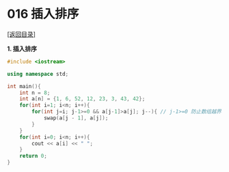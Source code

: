 # 016 插入排序
 [[返回目录]](./README.md)  

**1. 插入排序**
```c++
#include <iostream>

using namespace std;

int main(){
	int n = 8;
	int a[n] = {1, 6, 52, 12, 23, 3, 43, 42};
	for(int i=1; i<n; i++){
		for(int j=i; j-1>=0 && a[j-1]>a[j]; j--){ // j-1>=0 防止数组越界
			swap(a[j - 1], a[j]);
		}
	}
	for(int i=0; i<n; i++){
		cout << a[i] << " ";
	}
	return 0;
}

```